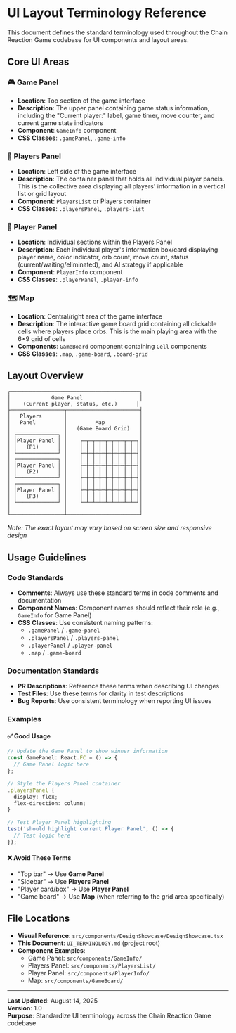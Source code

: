 # UI Layout Terminology Reference

This document defines the standard terminology used throughout the Chain Reaction Game codebase for UI components and layout areas.

## Core UI Areas

### 🎮 Game Panel
- **Location**: Top section of the game interface
- **Description**: The upper panel containing game status information, including the "Current player:" label, game timer, move counter, and current game state indicators
- **Component**: `GameInfo` component
- **CSS Classes**: `.gamePanel`, `.game-info`

### 👥 Players Panel  
- **Location**: Left side of the game interface
- **Description**: The container panel that holds all individual player panels. This is the collective area displaying all players' information in a vertical list or grid layout
- **Component**: `PlayersList` or Players container
- **CSS Classes**: `.playersPanel`, `.players-list`

### 👤 Player Panel
- **Location**: Individual sections within the Players Panel
- **Description**: Each individual player's information box/card displaying player name, color indicator, orb count, move count, status (current/waiting/eliminated), and AI strategy if applicable
- **Component**: `PlayerInfo` component  
- **CSS Classes**: `.playerPanel`, `.player-info`

### 🗺️ Map
- **Location**: Central/right area of the game interface
- **Description**: The interactive game board grid containing all clickable cells where players place orbs. This is the main playing area with the 6×9 grid of cells
- **Components**: `GameBoard` component containing `Cell` components
- **CSS Classes**: `.map`, `.game-board`, `.board-grid`

## Layout Overview

```
┌─────────────────────────────────────────┐
│             Game Panel                  │
│    (Current player, status, etc.)      │
├─────────────────┬───────────────────────┤
│   Players       │                       │
│   Panel         │         Map           │
│                 │   (Game Board Grid)   │
│ ┌─────────────┐ │                       │
│ │Player Panel │ │    ┌─┬─┬─┬─┬─┬─┬─┬─┬─┐│
│ │   (P1)      │ │    │ │ │ │ │ │ │ │ │ ││
│ └─────────────┘ │    ├─┼─┼─┼─┼─┼─┼─┼─┼─┤│
│ ┌─────────────┐ │    │ │ │ │ │ │ │ │ │ ││
│ │Player Panel │ │    ├─┼─┼─┼─┼─┼─┼─┼─┼─┤│
│ │   (P2)      │ │    │ │ │ │ │ │ │ │ │ ││
│ └─────────────┘ │    ├─┼─┼─┼─┼─┼─┼─┼─┼─┤│
│ ┌─────────────┐ │    │ │ │ │ │ │ │ │ │ ││
│ │Player Panel │ │    ├─┼─┼─┼─┼─┼─┼─┼─┼─┤│
│ │   (P3)      │ │    │ │ │ │ │ │ │ │ │ ││
│ └─────────────┘ │    └─┴─┴─┴─┴─┴─┴─┴─┴─┘│
│                 │                       │
└─────────────────┴───────────────────────┘
```

*Note: The exact layout may vary based on screen size and responsive design*

## Usage Guidelines

### Code Standards
- **Comments**: Always use these standard terms in code comments and documentation
- **Component Names**: Component names should reflect their role (e.g., `GameInfo` for Game Panel)
- **CSS Classes**: Use consistent naming patterns:
  - `.gamePanel` / `.game-panel`
  - `.playersPanel` / `.players-panel`  
  - `.playerPanel` / `.player-panel`
  - `.map` / `.game-board`

### Documentation Standards
- **PR Descriptions**: Reference these terms when describing UI changes
- **Test Files**: Use these terms for clarity in test descriptions
- **Bug Reports**: Use consistent terminology when reporting UI issues

### Examples

#### ✅ Good Usage
```typescript
// Update the Game Panel to show winner information
const GamePanel: React.FC = () => {
  // Game Panel logic here
};

// Style the Players Panel container
.playersPanel {
  display: flex;
  flex-direction: column;
}

// Test Player Panel highlighting
test('should highlight current Player Panel', () => {
  // Test logic here
});
```

#### ❌ Avoid These Terms
- "Top bar" → Use **Game Panel**
- "Sidebar" → Use **Players Panel**  
- "Player card/box" → Use **Player Panel**
- "Game board" → Use **Map** (when referring to the grid area specifically)

## File Locations

- **Visual Reference**: `src/components/DesignShowcase/DesignShowcase.tsx`
- **This Document**: `UI_TERMINOLOGY.md` (project root)
- **Component Examples**:
  - Game Panel: `src/components/GameInfo/`
  - Players Panel: `src/components/PlayersList/` 
  - Player Panel: `src/components/PlayerInfo/`
  - Map: `src/components/GameBoard/`

---

**Last Updated**: August 14, 2025  
**Version**: 1.0  
**Purpose**: Standardize UI terminology across the Chain Reaction Game codebase